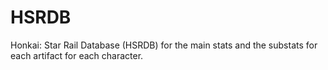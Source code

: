 # HSRDB
Honkai: Star Rail Database (HSRDB) for the main stats and the substats for each artifact for each character.
